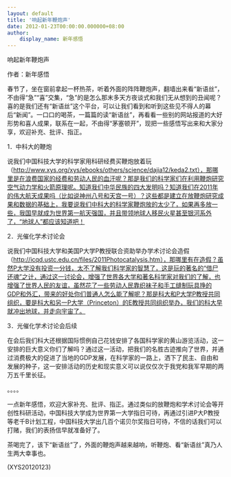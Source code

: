 ```yaml
---
layout: default
title: '响起新年鞭炮声'
date: 2012-01-23T00:00:00.000000+08:00
author:
    display_name: 新年感悟
---
```


响起新年鞭炮声

作者：新年感悟

春节了，坐在窗前拿起一杯热茶，听着外面的阵阵鞭炮声，翻墙出来看“新语丝”， 不由得“急”“喜”交集，“急”的是怎么那末多天方夜谈式和我们无从想到的丑闻呢？喜的是我们还有“新语丝”这个平台，可以让我们看到和听到这些见不得人的幕后“新闻”。一口口的喝茶，一篇篇的读“新语丝”，再看看一些别的网站报道的大好形势和喜人成果，联系在一起，不由得“茅塞顿开”，现把一些感悟写出来和大家分享，欢迎补充、批评、指正。

1．中科大的鞭炮

说我们中国科技大学的科学家用科研经费买鞭炮放着玩（http://www.xys.org/xys/ebooks/others/science/dajia12/keda2.txt），那哪里是在浪费国家的经费和劳动人民的血汗呢？那是我们的科学家们在利用鞭炮研究空气动力学和火箭原理呢。知道我们中华民族的四大发明吗？知道我们在2011年的伟大航天成果吗（比如说神州八号和天宫一号）？这些都是建立在放鞭炮研究成果和数据的基础上，我要说我们中科大的科学家鞭炮放的太少了，如果再多放一些，我国早就成为世界第一航天强国，并且带领地球人移民火星甚至银河系外了，“地球人”都应该知道吧！

2．光催化学术讨论会

说我们中国科技大学和美国P大学P教授联合资助举办学术讨论会造假（http://icqd.ustc.edu.cn/files/2011Photocatalysis.htm），那哪里有在造假？虽然P大学没有投资一分钱，太不了解我们科学家的智慧了，这是玩的著名的“借尸还魂”之计，通过这一讨论会，增强了世界各大学和著名科学家对我们的了解，也增强了世界人民的友谊，虽然花了一些劳动人民靠织袜子和手工缝制玩具挣的GDP和外汇，带来的好处你们普通人怎么能了解呢？那是科大和P大学P教授共同组织，要是科大和另一P大学（Princeton）的E教授共同组织举办，我们的科大早就冲出地球，并走向宇宙了。

3．光催化学术讨论会后续

在会后我们科大还根据国际惯例自己花钱安排了各国科学家的黄山游览活动，这一安排的巨大意义你们了解吗？通过这一活动，把我们的名胜古迹推向了世界，并通过消费极大的促进了当地的GDP发展，在科学家的一路上，洒下了民主、自由和发展的种子，这一安排活动的历史和现实意义可以说仅仅次于我党和我军早期的两万五千里长征。

。。。。

一点新年感悟，欢迎大家补充、批评、指正。通过类似的放鞭炮和学术讨论会等开创性科研活动，中国科技大学成为世界第一大学指日可待，再通过引进P大P教授等老千B计划工程，中国科技大学出几百个诺贝尔奖指日可待，不信的话我们可以打赌，我们的表扬信早就准备好了。

茶喝完了，该下“新语丝”了，外面的鞭炮声越来越响，听鞭炮、看“新语丝”真乃人生两大幸事也。

(XYS20120123)

